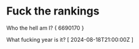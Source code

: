 # Fuck the rankings

Who the hell am I?
{ 6690170 }

What fucking year is it?
[ 2024-08-18T21:00:00Z ]
